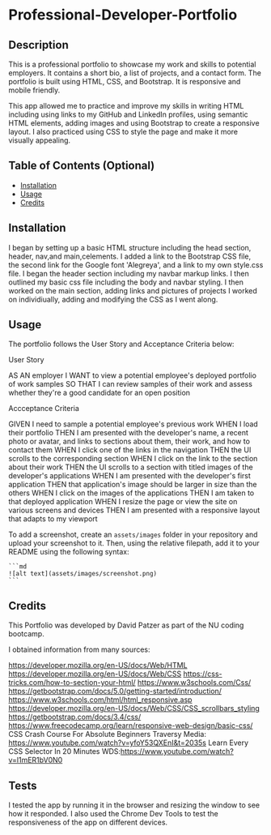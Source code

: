 # Professional-Developer-Portfolio

## Description
 
 This is a professional portfolio to showcase my work and skills to potential employers. It contains a short bio, a list of projects, and a contact form. The portfolio is built using HTML, CSS, and Bootstrap. It is responsive and mobile friendly.

 This app allowed me to practice and improve my skills in writing HTML including using links to my GitHub and LinkedIn profiles, using semantic HTML elements, adding images and using Bootstrap to create a responsive layout. I also practiced using CSS to style the page and make it more visually appealing.




## Table of Contents (Optional)



- [Installation](#installation)
- [Usage](#usage)
- [Credits](#credits)


## Installation
I began by setting up a basic HTML structure including the head section, header, nav,and main,celements. I added a link to the Bootstrap CSS file, the second link for the Google font 'Alegreya', and a link to my own style.css file. I began the header section including my navbar markup links. I then outlined my basic css file including the body and navbar styling. I then worked on the main section, adding links and pictures of projects I worked on individiually, adding and modifying the CSS as I went along.

## Usage

The portfolio follows the User Story and Acceptance Criteria below:

User Story

AS AN employer
I WANT to view a potential employee's deployed portfolio of work samples
SO THAT I can review samples of their work and assess whether they're a good candidate for an open position

Accceptance Criteria

GIVEN I need to sample a potential employee's previous work
WHEN I load their portfolio
THEN I am presented with the developer's name, a recent photo or avatar, and links to sections about them, their work, and how to contact them
WHEN I click one of the links in the navigation
THEN the UI scrolls to the corresponding section
WHEN I click on the link to the section about their work
THEN the UI scrolls to a section with titled images of the developer's applications
WHEN I am presented with the developer's first application
THEN that application's image should be larger in size than the others
WHEN I click on the images of the applications
THEN I am taken to that deployed application
WHEN I resize the page or view the site on various screens and devices
THEN I am presented with a responsive layout that adapts to my viewport




To add a screenshot, create an `assets/images` folder in your repository and upload your screenshot to it. Then, using the relative filepath, add it to your README using the following syntax:

    ```md
    ![alt text](assets/images/screenshot.png)
    ```

## Credits

This Portfolio was developed by David Patzer as part of the NU coding bootcamp. 

I obtained information from many sources:

https://developer.mozilla.org/en-US/docs/Web/HTML
https://developer.mozilla.org/en-US/docs/Web/CSS
https://css-tricks.com/how-to-section-your-html/
https://www.w3schools.com/Css/
https://getbootstrap.com/docs/5.0/getting-started/introduction/
https://www.w3schools.com/html/html_responsive.asp
https://developer.mozilla.org/en-US/docs/Web/CSS/CSS_scrollbars_styling
https://getbootstrap.com/docs/3.4/css/
https://www.freecodecamp.org/learn/responsive-web-design/basic-css/
CSS Crash Course For Absolute Beginners Traversy Media: https://www.youtube.com/watch?v=yfoY53QXEnI&t=2035s
Learn Every CSS Selector In 20 Minutes WDS:https://www.youtube.com/watch?v=l1mER1bV0N0

## Tests

I tested the app by running it in the browser and resizing the window to see how it responded. I also used the Chrome Dev Tools to test the responsiveness of the app on different devices.